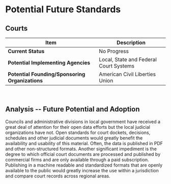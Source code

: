 # Potential Future Standards

## Courts

| Item | Description |
| --- | --- |
| **Current Status** | No Progress |
| **Potential Implementing Agencies** | Local, State and Federal Court Systems |
| **Potential Founding/Sponsoring Organizations** | American Civil Liberties Union |
<br>

## Analysis -- Future Potential and Adoption

Councils and administrative divisions in local government have received a great deal of attention for their open data efforts but the local judicial organizations have not. Open standards for court dockets, decisions, schedules and other judicial documents would greatly benefit the availability and usability of this material. Often, the data is published in PDF and other non-structured formats. Another significant impediment is the degree to which official court documents are processed and published by commercial firms and are only available through a paid subscription. Publishing in a machine readable and standardized formats that are openly available to the public would greatly increase the use within a jurisdiction and compare court records across regional areas.
